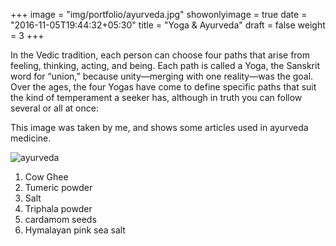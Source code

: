 +++
image = "img/portfolio/ayurveda.jpg"
showonlyimage = true
date = "2016-11-05T19:44:32+05:30"
title = "Yoga & Ayurveda"
draft = false
weight = 3
+++

In the Vedic tradition, each person can choose four paths that arise from feeling, thinking, acting, and being. Each path is called a Yoga, the Sanskrit word for “union,” because unity—merging with one reality—was the goal. Over the ages, the four Yogas have come to define specific paths that suit the kind of temperament a seeker has, although in truth you can follow several or all at once:
<!--more-->
This image was taken by me, and shows some articles used in ayurveda medicine.

![ayurveda](../../img/portfolio/ayurveda.jpg)

1. Cow Ghee
2. Tumeric powder
3. Salt
4. Triphala powder
5. cardamom seeds
6. Hymalayan pink sea salt
   